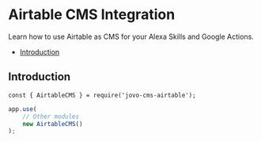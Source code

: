 # Airtable CMS Integration

Learn how to use Airtable as CMS for your Alexa Skills and Google Actions.

* [Introduction](#introduction)


## Introduction


`const { AirtableCMS } = require('jovo-cms-airtable');`

```javascript
app.use(
    // Other modules
    new AirtableCMS()
);
```

<!--[metadata]: {"description": "Learn how to use Airtable as CMS for your Alexa Skills and Google Actions.",
"route": "cms/airtable" }-->
